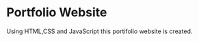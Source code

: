 Portfolio Website
=================

Using HTML,CSS and JavaScript this portifolio website is created.
